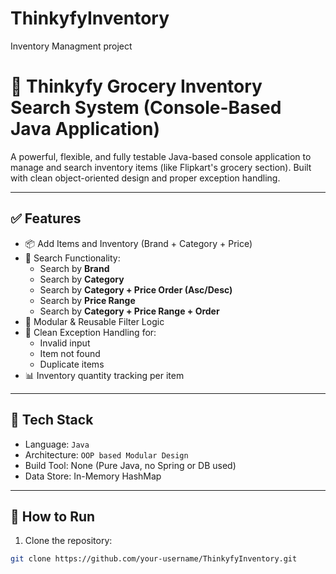 # ThinkyfyInventory
Inventory Managment project 
# 🛒 Thinkyfy Grocery Inventory Search System (Console-Based Java Application)

A powerful, flexible, and fully testable Java-based console application to manage and search inventory items (like Flipkart's grocery section). Built with clean object-oriented design and proper exception handling.

---

## ✅ Features

- 📦 Add Items and Inventory (Brand + Category + Price)
- 🔎 Search Functionality:
  - Search by **Brand**
  - Search by **Category**
  - Search by **Category + Price Order (Asc/Desc)**
  - Search by **Price Range**
  - Search by **Category + Price Range + Order**
- 🧠 Modular & Reusable Filter Logic
- 🚫 Clean Exception Handling for:
  - Invalid input
  - Item not found
  - Duplicate items
- 📊 Inventory quantity tracking per item

---

## 🧱 Tech Stack

- Language: `Java`
- Architecture: `OOP based Modular Design`
- Build Tool: None (Pure Java, no Spring or DB used)
- Data Store: In-Memory HashMap

---

## 🚀 How to Run

1. Clone the repository:

```bash
git clone https://github.com/your-username/ThinkyfyInventory.git

